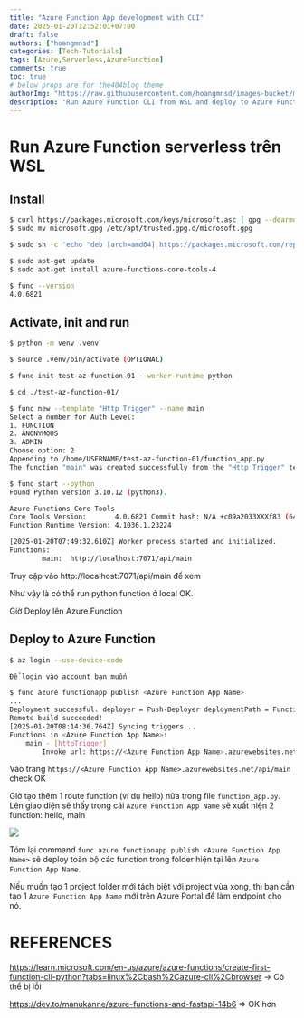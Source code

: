 ```yaml
---
title: "Azure Function App development with CLI"
date: 2025-01-20T12:52:01+07:00
draft: false
authors: ["hoangmnsd"]
categories: [Tech-Tutorials]
tags: [Azure,Serverless,AzureFunction]
comments: true
toc: true
# below props are for the404blog theme
authorImg: "https://raw.githubusercontent.com/hoangmnsd/images-bucket/master/static/images/hoangmsnd-avatar001.jpg"
description: "Run Azure Function CLI from WSL and deploy to Azure Function App"
---
```


# Run Azure Function serverless trên WSL

## Install

```sh
$ curl https://packages.microsoft.com/keys/microsoft.asc | gpg --dearmor > microsoft.gpg
$ sudo mv microsoft.gpg /etc/apt/trusted.gpg.d/microsoft.gpg

$ sudo sh -c 'echo "deb [arch=amd64] https://packages.microsoft.com/repos/microsoft-ubuntu-$(lsb_release -cs 2>/dev/null)-prod $(lsb_release -cs 2>/dev/null) main" > /etc/apt/sources.list.d/dotnetdev.list'

$ sudo apt-get update
$ sudo apt-get install azure-functions-core-tools-4

$ func --version
4.0.6821
```

## Activate, init and run

```sh
$ python -m venv .venv

$ source .venv/bin/activate (OPTIONAL)

$ func init test-az-function-01 --worker-runtime python

$ cd ./test-az-function-01/

$ func new --template "Http Trigger" --name main
Select a number for Auth Level:
1. FUNCTION
2. ANONYMOUS
3. ADMIN
Choose option: 2
Appending to /home/USERNAME/test-az-function-01/function_app.py
The function "main" was created successfully from the "Http Trigger" template.

$ func start --python
Found Python version 3.10.12 (python3).

Azure Functions Core Tools
Core Tools Version:       4.0.6821 Commit hash: N/A +c09a2033XXXf83 (64-bit)
Function Runtime Version: 4.1036.1.23224

[2025-01-20T07:49:32.610Z] Worker process started and initialized.
Functions:
        main:  http://localhost:7071/api/main

```

Truy cập vào http://localhost:7071/api/main để xem

Như vậy là có thể run python function ở local OK.

Giờ Deploy lên Azure Function

## Deploy to Azure Function

```sh
$ az login --use-device-code

Để login vào account bạn muốn

$ func azure functionapp publish <Azure Function App Name>
...
Deployment successful. deployer = Push-Deployer deploymentPath = Functions App ZipDeploy. Extract zip. Remote build.
Remote build succeeded!
[2025-01-20T08:14:36.764Z] Syncing triggers...
Functions in <Azure Function App Name>:
    main - [httpTrigger]
        Invoke url: https://<Azure Function App Name>.azurewebsites.net/api/main

```

Vào trang `https://<Azure Function App Name>.azurewebsites.net/api/main` check OK

Giờ tạo thêm 1 route function (ví dụ hello) nữa trong file `function_app.py`. Lên giao diện sẽ thấy trong cái `Azure Function App Name` sẽ xuất hiện 2 function: hello, main

![](https://d32yh8fbac5ivo.cloudfront.net/static/images/azure-function-app.jpg)

Tóm lại command `func azure functionapp publish <Azure Function App Name>` sẽ deploy toàn bộ các function trong folder hiện tại lên `Azure Function App Name`.

Nếu muốn tạo 1 project folder mới tách biệt với project vừa xong, thì bạn cần tạo 1 `Azure Function App Name` mới trên Azure Portal để làm endpoint cho nó.

# REFERENCES

https://learn.microsoft.com/en-us/azure/azure-functions/create-first-function-cli-python?tabs=linux%2Cbash%2Cazure-cli%2Cbrowser -> Có thể bị lỗi

https://dev.to/manukanne/azure-functions-and-fastapi-14b6 => OK hơn
